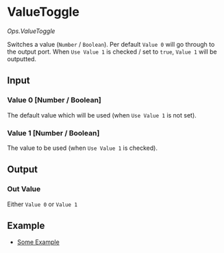 # ValueToggle

*Ops.ValueToggle*

Switches a value (`Number` / `Boolean`). Per default `Value 0` will go through to the output port. 
When `Use Value 1` is checked / set to `true`, `Value 1` will be outputted.

## Input

### Value 0 [Number / Boolean]

The default value which will be used (when `Use Value 1` is not set).

### Value 1 [Number / Boolean]

The value to be used (when `Use Value 1` is checked).

## Output

### Out Value

Either `Value 0` or `Value 1`

## Example

- [Some Example](https://cables.gl/ui/#/project/570287b85cac100233a4f85f)